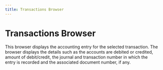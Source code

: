 ```yaml
---
title: Transactions Browser
---
```


# Transactions Browser


This browser displays the accounting entry for the selected transaction.  The browser displays the details such as the accounts are debited or credited,  amount of debit/credit, the journal and transaction number in which the  entry is recorded and the associated document number, if any.
